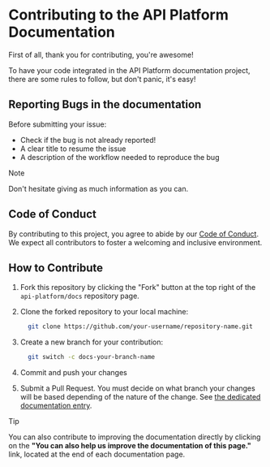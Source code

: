 # Contributing to the API Platform Documentation

First of all, thank you for contributing, you're awesome!

To have your code integrated in the API Platform documentation project, there are some rules to follow, but don't panic, it's easy!

## Reporting Bugs in the documentation

Before submitting your issue:

* Check if the bug is not already reported!
* A clear title to resume the issue
* A description of the workflow needed to reproduce the bug

> [!NOTE]
> Don't hesitate giving as much information as you can.

## Code of Conduct

By contributing to this project, you agree to abide by our [Code of Conduct](https://github.com/api-platform/docs#contributor-code-of-conduct). We expect all contributors to foster a welcoming and inclusive environment.

## How to Contribute

1. Fork this repository by clicking the "Fork" button at the top right of the `api-platform/docs` repository page.

2. Clone the forked repository to your local machine:
    ```bash
      git clone https://github.com/your-username/repository-name.git
    ```
3. Create a new branch for your contribution:
    ```bash
      git switch -c docs-your-branch-name
    ```
4. Commit and push your changes
5. Submit a Pull Request. You must decide on what branch your changes will be based depending of the nature of the change.
   See [the dedicated documentation entry](https://api-platform.com/docs/extra/releases/).

> [!TIP]
> You can also contribute to improving the documentation directly by clicking on the
> **"You can also help us improve the documentation of this page."** link, located at the end of each documentation page.
